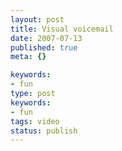 ```yaml
---
layout: post
title: Visual voicemail
date: 2007-07-13
published: true
meta: {}

keywords:
- fun
type: post
keywords:
- fun
tags: video
status: publish
---
```


